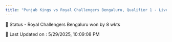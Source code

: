 ```yaml
---
title: "Punjab Kings vs Royal Challengers Bengaluru, Qualifier 1 - Live Cricket Score"
---
```


📑 Status - Royal Challengers Bengaluru won by 8 wkts

📝 Last Updated on : 5/29/2025, 10:09:08 PM  

